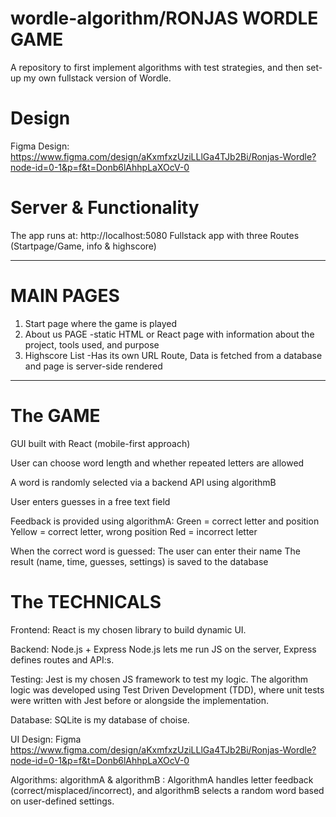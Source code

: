 # wordle-algorithm/RONJAS WORDLE GAME
A repository to first implement algorithms with test strategies, and then set-up my own fullstack version of Wordle.

# Design 
Figma Design: https://www.figma.com/design/aKxmfxzUziLLlGa4TJb2Bi/Ronjas-Wordle?node-id=0-1&p=f&t=Donb6lAhhpLaXOcV-0

# Server & Functionality
The app runs at: http://localhost:5080
Fullstack app with three Routes (Startpage/Game, info & highscore)
__________________________________________________________________________________________
# MAIN PAGES
1. Start page where the game is played
2. About us PAGE 
-static HTML or React page with information about the project, tools used, and purpose
3. Highscore List
-Has its own URL Route, Data is fetched from a database and page is server-side rendered 
__________________________________________________________________________________________
# The GAME
GUI built with React (mobile-first approach)

User can choose word length and whether repeated letters are allowed

A word is randomly selected via a backend API using algorithmB

User enters guesses in a free text field

Feedback is provided using algorithmA:
Green = correct letter and position
Yellow = correct letter, wrong position
Red = incorrect letter

When the correct word is guessed:
The user can enter their name
The result (name, time, guesses, settings) is saved to the database

# The TECHNICALS
Frontend: React is my chosen library to build dynamic UI.  

Backend: Node.js + Express Node.js lets me run JS on the server, Express defines routes and API:s.

Testing: Jest is my chosen JS framework to test my logic. 
The algorithm logic was developed using Test Driven Development (TDD), where unit tests were written with Jest before or alongside the implementation.

Database: SQLite is my database of choise.

UI Design: Figma https://www.figma.com/design/aKxmfxzUziLLlGa4TJb2Bi/Ronjas-Wordle?node-id=0-1&p=f&t=Donb6lAhhpLaXOcV-0

Algorithms: algorithmA & algorithmB : AlgorithmA handles letter feedback (correct/misplaced/incorrect), and algorithmB selects a random word based on user-defined settings.


